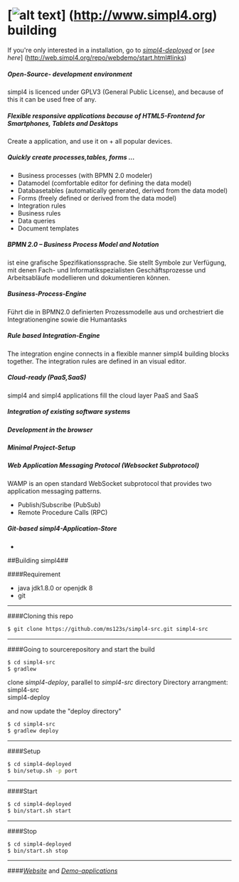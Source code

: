 

[![alt text](https://raw.githubusercontent.com/ms123s/simpl4-deployed/master/etc/images/simpl4_logo.png  "simpl4 logo")] (http://www.simpl4.org) building
=================

If you're only interested in a installation, go to [*simpl4-deployed*](https://github.com/ms123s/simpl4-deployed) or [*see here*] (http://web.simpl4.org/repo/webdemo/start.html#links)

##### Open-Source- development environment

simpl4 is licenced under GPLV3 (General Public License), and because of this  it can be used free of any.

##### Flexible responsive applications because of HTML5-Frontend for Smartphones, Tablets and Desktops
Create a application, and use it on +
all popular devices.

##### Quickly create processes,tables, forms ...

* Business processes (with BPMN 2.0 modeler)
* Datamodel (comfortable editor for defining the data model)
* Databasetables (automatically generated, derived from the data model)
* Forms (freely defined or derived from the data model)
* Integration rules
* Business rules
* Data queries
* Document templates

##### BPMN 2.0 – Business Process Model and Notation

ist eine grafische Spezifikationssprache.
Sie stellt Symbole zur Verfügung, mit denen Fach- und Informatikspezialisten
Geschäftsprozesse und Arbeitsabläufe modellieren und dokumentieren können.

##### Business-Process-Engine

Führt die in BPMN2.0 definierten Prozessmodelle aus 
und orchestriert die Integrationengine sowie die Humantasks

##### Rule based Integration-Engine

The integration engine connects in a flexible manner simpl4 building blocks together.
The integration rules are defined in an visual editor.

##### Cloud-ready (PaaS,SaaS)

simpl4 and simpl4 applications fill the cloud layer PaaS and SaaS

##### Integration of existing software systems

##### Development in the browser
##### Minimal Project-Setup
##### Web Application Messaging Protocol (Websocket Subprotocol)

WAMP is an open standard WebSocket subprotocol 
that provides two application messaging patterns.

* Publish/Subscribe (PubSub)
* Remote Procedure Calls (RPC)

##### Git-based simpl4-Application-Store
-




##Building simpl4##

####Requirement
* java jdk1.8.0  or openjdk 8
* git

----

####Cloning this repo
```bash
$ git clone https://github.com/ms123s/simpl4-src.git simpl4-src
```
----

####Going to sourcerepository and start the build
```bash
$ cd simpl4-src
$ gradlew
```
clone *simpl4-deploy*, parallel to *simpl4-src*   directory
Directory arrangment:  
simpl4-src  
simpl4-deploy

and now update the "deploy directory"
```bash
$ cd simpl4-src
$ gradlew deploy 
```
----

####Setup 
```bash
$ cd simpl4-deployed
$ bin/setup.sh -p port
```
----
####Start 
```bash
$ cd simpl4-deployed
$ bin/start.sh start
```
----
####Stop 
```bash
$ cd simpl4-deployed
$ bin/start.sh stop
```
----
####[*Website*](http://www.simpl4.org) and [*Demo-applications*](https://github.com/simpl4-apps?tab=repositories)


